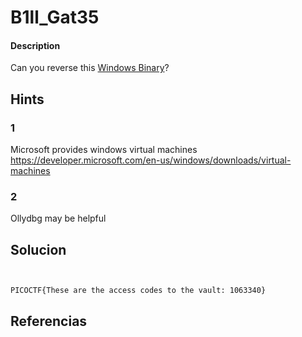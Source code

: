 # B1ll_Gat35

#### Description
Can you reverse this [Windows Binary](https://jupiter.challenges.picoctf.org/static/0ef5d0d6d552cd5e0bd60c2adbddaa94/win-exec-1.exe)?

## Hints
### 1
Microsoft provides windows virtual machines https://developer.microsoft.com/en-us/windows/downloads/virtual-machines
### 2
Ollydbg may be helpful

## Solucion

```bash


PICOCTF{These are the access codes to the vault: 1063340}
```


## Referencias